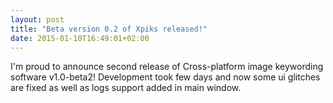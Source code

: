 ```yaml
---
layout: post
title: "Beta version 0.2 of Xpiks released!"
date: 2015-01-10T16:49:01+02:00
---
```


I'm proud to announce second release of Cross-platform image keywording software v1.0-beta2! Development took few days and now some ui glitches are fixed as well as logs support added in main window.
